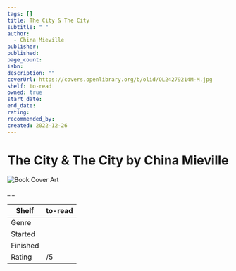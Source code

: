 ```yaml
---
tags: []
title: The City & The City
subtitle: " "
author:
  - China Mieville
publisher: 
published: 
page_count: 
isbn: 
description: ""
coverUrl: https://covers.openlibrary.org/b/olid/OL24279214M-M.jpg
shelf: to-read
owned: true
start_date: 
end_date: 
rating: 
recommended_by: 
created: 2022-12-26
---
```


# The City & The City by China Mieville

![Book Cover Art](https://covers.openlibrary.org/b/olid/OL24279214M-M.jpg)

_ _

| Shelf | to-read |
| --- | --- |
| Genre |  |
| Started |  |
| Finished |  |
| Rating | /5 |


